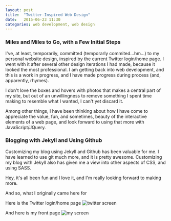 ```yaml
---
layout: post
title:  "Twitter-Inspired Web Design"
date:   2015-06-23 11:30
categories: web development, web design
---
```

### Miles and Miles to Go, with a Few Initial Steps
I've, at least, temporarily, committed (temporarly commited...hm...) to my personal website design, inspired by the current Twitter login/home page. I went with it after several other design iterations I had made, because it looked the most professional. I am getting back into web development, and this is a work in progress, and I have made progress during process (and, apparently, rhymes). 

I don't love the boxes and hovers with photos that makes a central part of my site, but out of an unwillingness to remove something I spent time making to resemble what I wanted, I can't yet discard it. 

Among other things, I have been thinking about how I have come to appreciate the value, fun, and sometimes, beauty of the interactive elements of a web page, and look forward to using that more with JavaScript/JQuery. 

### Blogging with Jekyll and Using Github
Customizing my blog using Jekyll and Github has been valuable for me. I have learned to use git much more, and it is pretty awesome. Customizing my blog with Jekyll also has given me a view into other aspects of CSS, and using SASS. 

Hey, it's all been fun and I love it, and I'm really looking forward to making more. 

And so, what I originally came here for 

Here is the Twitter login/home page
![twitter screen](http://khasachi.com/images/twitterscreen.png)

And here is my front page 
![my screen](http://khasachi.com/images/myscreen.png)








